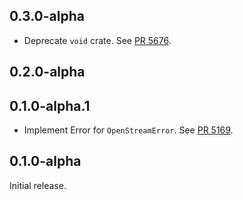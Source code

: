 ## 0.3.0-alpha

- Deprecate `void` crate.
  See [PR 5676](https://github.com/libp2p/rust-libp2p/pull/5676).

<!-- Update to libp2p-core v0.43.0 -->

## 0.2.0-alpha

<!-- Update to libp2p-swarm v0.45.0 -->

## 0.1.0-alpha.1
- Implement Error for `OpenStreamError`.
  See [PR 5169](https://github.com/libp2p/rust-libp2p/pull/5169).

## 0.1.0-alpha

Initial release.
